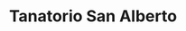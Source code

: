 ---
title: "Tanatorio San Alberto"
url: /pamplona-iruna/tanatorio-san-alberto/
shop: directores de funerarias
---